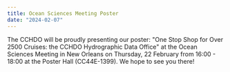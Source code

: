 ```yaml
---
title: Ocean Sciences Meeting Poster
date: "2024-02-07"
---
```


The CCHDO will be proudly presenting our poster: "One Stop Shop for Over 2500 Cruises: the CCHDO Hydrographic Data Office" at the Ocean Sciences Meeting in New Orleans on Thursday, 22 February from 16:00 - 18:00 at the Poster Hall (CC44E-1399).  We hope to see you there!
